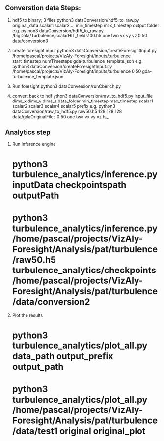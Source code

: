 ## Converstion data Steps:
1. hdf5 to binary; 3 files
	python3 dataConversion/hdf5_to_raw.py original_data scalar1 scalar2 ... min_timestep max_timestep output folder
	e.g. python3 dataConversion/hdf5_to_raw.py /bigData/Turbulence/scalarHIT_fields100.h5 one two vx vy vz 0 50  data/conversion3 

2. create foresight input
	python3 dataConversion/createForesightInput.py /home/pascal/projects/VizAly-Foresight/inputs/turbulence start_timestep numTimesteps gda-turbulence_template.json
	e.g. python3 dataConversion/createForesightInput.py /home/pascal/projects/VizAly-Foresight/inputs/turbulence 0 50 gda-turbulence_template.json

3. Run foresight
	python3 dataConversion/runCbench.py

4. convert back to hdf
	ython3 dataConversion/raw_to_hdf5.py input_file dims_x dims_y dims_z data_folder min_timestep max_timestep scalar1 scalar2 scalar3 scalar4 scalar5 prefix
	e.g. python3 dataConversion/raw_to_hdf5.py raw50.h5 128 128 128 data/gdaOriginalFiles 0 50 one two vx vy vz ts_



## Analytics step
1. Run inference engine
	# python3 turbulence_analytics/inference.py inputData checkpointspath outputPath
	# python3 turbulence_analytics/inference.py /home/pascal/projects/VizAly-Foresight/Analysis/pat/turbulence/raw50.h5 turbulence_analytics/checkpoints /home/pascal/projects/VizAly-Foresight/Analysis/pat/turbulence/data/conversion2

2. Plot the results
	# python3 turbulence_analytics/plot_all.py data_path output_prefix output_path
	# python3 turbulence_analytics/plot_all.py /home/pascal/projects/VizAly-Foresight/Analysis/pat/turbulence/data/test1 original original_plot
